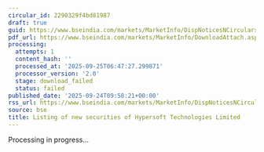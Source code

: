 ```yaml
---
circular_id: 2290329f4bd81987
draft: true
guid: https://www.bseindia.com/markets/MarketInfo/DispNoticesNCirculars.aspx?Noticeid={24A8C03B-62EF-4372-ABCE-F28838A2346F}&noticeno=20250924-12&dt=09/24/2025&icount=12&totcount=75&flag=0
pdf_url: https://www.bseindia.com/markets/MarketInfo/DownloadAttach.aspx?id=20250924-12&attachedId=
processing:
  attempts: 1
  content_hash: ''
  processed_at: '2025-09-25T06:47:27.299871'
  processor_version: '2.0'
  stage: download_failed
  status: failed
published_date: '2025-09-24T09:58:21+00:00'
rss_url: https://www.bseindia.com/markets/MarketInfo/DispNoticesNCirculars.aspx?Noticeid={24A8C03B-62EF-4372-ABCE-F28838A2346F}&noticeno=20250924-12&dt=09/24/2025&icount=12&totcount=75&flag=0
source: bse
title: Listing of new securities of Hypersoft Technologies Limited
---
```


Processing in progress...